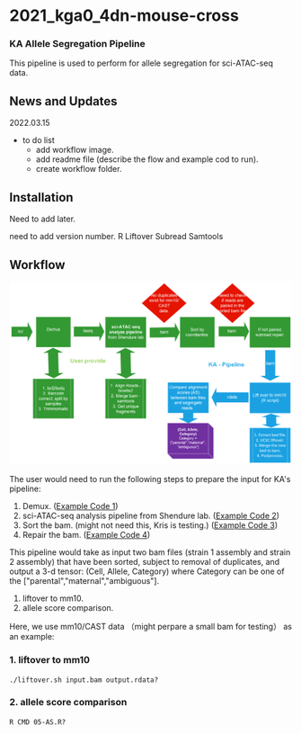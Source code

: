 # 2021_kga0_4dn-mouse-cross

### KA Allele Segregation Pipeline

This pipeline is used to perform for allele segregation for sci-ATAC-seq data.

## News and Updates

2022.03.15
* to do list
  + add workflow image.
  + add readme file (describe the flow and example cod to run).
  + create workflow folder.

## Installation

Need to add later.

need to add version number.
R
Liftover
Subread
Samtools

## Workflow

![plot](AlleleSegregation-03-15-2022.png)

The user would need to run the following steps to prepare the input for KA's pipeline:
1. Demux. ([Example Code 1](https://github.com/Noble-Lab/2021_kga0_4dn-mouse-cross/blob/main/bin/workflow/01-demux.sh))
2. sci-ATAC-seq analysis pipeline from Shendure lab. ([Example Code 2](https://github.com/Noble-Lab/2021_kga0_4dn-mouse-cross/blob/main/bin/workflow/02-sci-ATAC-seq-analysis.sh))
3. Sort the bam. (might not need this, Kris is testing.) ([Example Code 3](https://github.com/Noble-Lab/2021_kga0_4dn-mouse-cross/blob/main/bin/workflow/03-sort.sh))
4. Repair the bam. ([Example Code 4](https://github.com/Noble-Lab/2021_kga0_4dn-mouse-cross/blob/main/bin/workflow/04-repair.sh))

This pipeline would take as input two bam files (strain 1 assembly and strain 2 assembly) that have been sorted, subject to removal of duplicates, and output a 3-d tensor: (Cell, Allele, Category) where Category can be one of the ["parental","maternal","ambiguous"].

1. liftover to mm10.
2. allele score comparison.

Here, we use mm10/CAST data （might perpare a small bam for testing） as an example:

### 1. liftover to mm10

```{bash liftover}
./liftover.sh input.bam output.rdata?
```

### 2. allele score comparison
```{R liftover}
R CMD 05-AS.R?
```

